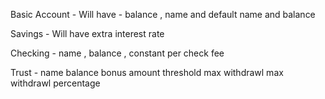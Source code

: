 Basic Account - 
    Will have - balance , name and default name and balance 

Savings - 
    Will have extra interest rate 

Checking - 
    name , balance , constant per check fee 

Trust -
    name
    balance 
    bonus amount 
    threshold 
    max withdrawl
    max withdrawl percentage 


